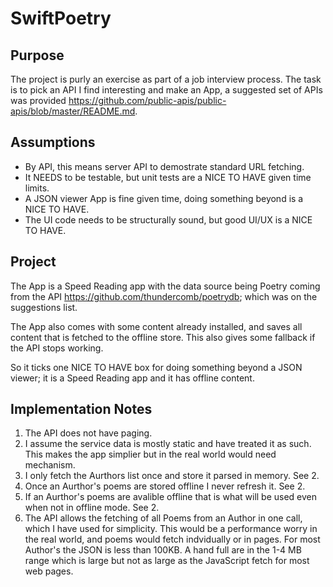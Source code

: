 # SwiftPoetry

## Purpose

The project is purly an exercise as part of a job interview process. The task is to pick an API I find interesting and make an App, a suggested set of APIs was provided https://github.com/public-apis/public-apis/blob/master/README.md.

## Assumptions

- By API, this means server API to demostrate standard URL fetching.
- It NEEDS to be testable, but unit tests are a NICE TO HAVE given time limits.
- A JSON viewer App is fine given time, doing something beyond is a NICE TO HAVE.
- The UI code needs to be structurally sound, but good UI/UX is a NICE TO HAVE.

## Project

The App is a Speed Reading app with the data source being Poetry coming from the API https://github.com/thundercomb/poetrydb; which was on the suggestions list.

The App also comes with some content already installed, and saves all content that is fetched to the offline store. This also gives some fallback if the API stops working.

So it ticks one NICE TO HAVE box for doing something beyond a JSON viewer; it is a Speed Reading app and it has offline content.

## Implementation Notes

1. The API does not have paging.
2. I assume the service data is mostly static and have treated it as such. This makes the app simplier but in the real world would need mechanism.
3. I only fetch the Aurthors list once and store it parsed in memory. See 2.
4. Once an Aurthor's poems are stored offline I never refresh it. See 2.
5. If an Aurthor's poems are avalible offline that is what will be used even when not in offline mode. See 2.
6. The API allows the fetching of all Poems from an Author in one call, which I have used for simplicity. This would be a performance worry in the real world, and poems would fetch indvidually or in pages. For most Author's the JSON is less than 100KB. A hand full are in the 1-4 MB range which is large but not as large as the JavaScript fetch for most web pages.

